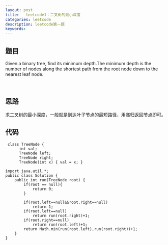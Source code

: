 ```yaml
---
layout: post
title:   leetcode1：二叉树的最小深度
categories: leetcode
description: leetcode第一题
keywords: 
---
```



## 题目

Given a binary tree, find its minimum depth.The minimum depth is the number of nodes along the shortest path from the root node down to the nearest leaf node.

 

## 思路

求二叉树的最小深度，一般就是到达叶子节点的最短路径，用递归返回节点即可。




## 代码



	 class TreeNode {
	      int val;
	      TreeNode left;
	      TreeNode right;
	      TreeNode(int x) { val = x; }
	
	import java.util.*;
	public class Solution {
	    public int run(TreeNode root) {
	        if(root == null){
	            return 0;
	        }
	        
	        if(root.left==null&&root.right==null)
	            return 1;
	        if(root.left==null)
	            return run(root.right)+1;
	        if(root.right==null)
	            return run(root.left)+1;
	        return Math.min(run(root.left),run(root.right))+1;        
	    }
	}
